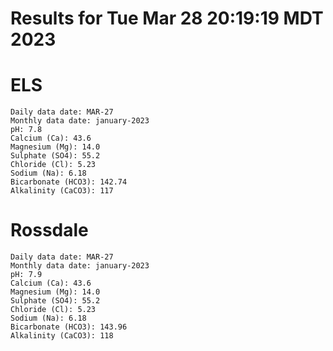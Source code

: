 # Results for Tue Mar 28 20:19:19 MDT 2023
# ELS
```
Daily data date: MAR-27
Monthly data date: january-2023
pH: 7.8
Calcium (Ca): 43.6
Magnesium (Mg): 14.0
Sulphate (SO4): 55.2
Chloride (Cl): 5.23
Sodium (Na): 6.18
Bicarbonate (HCO3): 142.74
Alkalinity (CaCO3): 117
```
# Rossdale
```
Daily data date: MAR-27
Monthly data date: january-2023
pH: 7.9
Calcium (Ca): 43.6
Magnesium (Mg): 14.0
Sulphate (SO4): 55.2
Chloride (Cl): 5.23
Sodium (Na): 6.18
Bicarbonate (HCO3): 143.96
Alkalinity (CaCO3): 118
```
